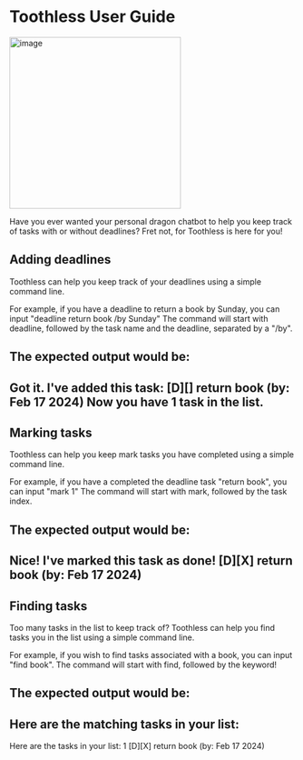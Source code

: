# Toothless User Guide


<img width="302" alt="image" src="https://github.com/timothysashimi/ip/assets/120008429/389cdb3d-d51f-4426-9a5c-3e4261203eba">


Have you ever wanted your personal dragon chatbot to help you keep track of tasks with or without deadlines? Fret not, for Toothless is here for you!

## Adding deadlines

Toothless can help you keep track of your deadlines using a simple command line.

For example, if you have a deadline to return a book by Sunday, you can input "deadline return book /by Sunday"
The command will start with deadline, followed by the task name and the deadline, separated by a "/by".

The expected output would be:
------------------------------------------
Got it. I've added this task:
[D][] return book (by: Feb 17 2024)
Now you have 1 task in the list.
------------------------------------------

## Marking tasks

Toothless can help you keep mark tasks you have completed using a simple command line.

For example, if you have a completed the deadline task "return book", you can input "mark 1"
The command will start with mark, followed by the task index.

The expected output would be:
------------------------------------------
Nice! I've marked this task as done!
[D][X] return book (by: Feb 17 2024)
------------------------------------------ 


## Finding tasks

Too many tasks in the list to keep track of? Toothless can help you find tasks you in the list using a simple command line.

For example, if you wish to find tasks associated with a book, you can input "find book".
The command will start with find, followed by the keyword!

The expected output would be:
------------------------------------------
Here are the matching tasks in your list:
------------------------------------------
Here are the tasks in your list:
1 [D][X] return book (by: Feb 17 2024)
